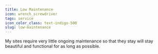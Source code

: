 ```yaml
---
title: Low Maintenance
icon: wrench_screwdriver
tags: service
icon_color_class: text-indigo-500
slug: low-maintenance
---
```


My sites require very little ongoing maintenance so that they stay will stay
beautiful and functional for as long as possible.
